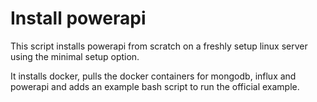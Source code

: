 # Install powerapi

This script installs powerapi from scratch on a freshly setup linux server using the minimal setup option.

It installs docker, pulls the docker containers for mongodb, influx and powerapi and adds an example bash script to run the official example.